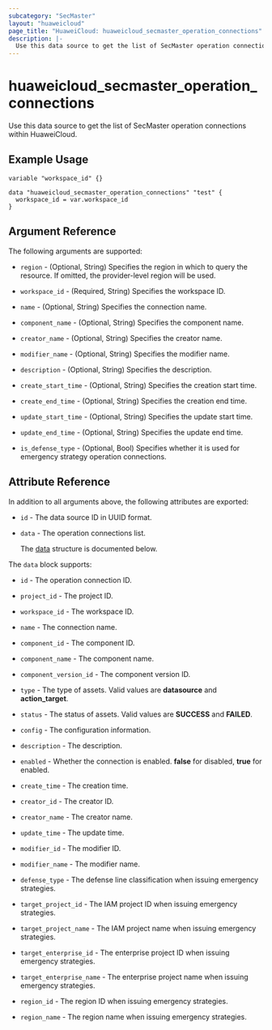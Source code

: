 ```yaml
---
subcategory: "SecMaster"
layout: "huaweicloud"
page_title: "HuaweiCloud: huaweicloud_secmaster_operation_connections"
description: |-
  Use this data source to get the list of SecMaster operation connections within HuaweiCloud.
---
```


# huaweicloud_secmaster_operation_connections

Use this data source to get the list of SecMaster operation connections within HuaweiCloud.

## Example Usage

```hcl
variable "workspace_id" {}

data "huaweicloud_secmaster_operation_connections" "test" {
  workspace_id = var.workspace_id
}
```

## Argument Reference

The following arguments are supported:

* `region` - (Optional, String) Specifies the region in which to query the resource.
  If omitted, the provider-level region will be used.

* `workspace_id` - (Required, String) Specifies the workspace ID.

* `name` - (Optional, String) Specifies the connection name.

* `component_name` - (Optional, String) Specifies the component name.

* `creator_name` - (Optional, String) Specifies the creator name.

* `modifier_name` - (Optional, String) Specifies the modifier name.

* `description` - (Optional, String) Specifies the description.

* `create_start_time` - (Optional, String) Specifies the creation start time.

* `create_end_time` - (Optional, String) Specifies the creation end time.

* `update_start_time` - (Optional, String) Specifies the update start time.

* `update_end_time` - (Optional, String) Specifies the update end time.

* `is_defense_type` - (Optional, Bool) Specifies whether it is used for emergency strategy operation connections.

## Attribute Reference

In addition to all arguments above, the following attributes are exported:

* `id` - The data source ID in UUID format.

* `data` - The operation connections list.

  The [data](#data_struct) structure is documented below.

<a name="data_struct"></a>
The `data` block supports:

* `id` - The operation connection ID.

* `project_id` - The project ID.

* `workspace_id` - The workspace ID.

* `name` - The connection name.

* `component_id` - The component ID.

* `component_name` - The component name.

* `component_version_id` - The component version ID.

* `type` - The type of assets. Valid values are **datasource** and **action_target**.

* `status` - The status of assets. Valid values are **SUCCESS** and **FAILED**.

* `config` - The configuration information.

* `description` - The description.

* `enabled` - Whether the connection is enabled. **false** for disabled, **true** for enabled.

* `create_time` - The creation time.

* `creator_id` - The creator ID.

* `creator_name` - The creator name.

* `update_time` - The update time.

* `modifier_id` - The modifier ID.

* `modifier_name` - The modifier name.

* `defense_type` - The defense line classification when issuing emergency strategies.

* `target_project_id` - The IAM project ID when issuing emergency strategies.

* `target_project_name` - The IAM project name when issuing emergency strategies.

* `target_enterprise_id` - The enterprise project ID when issuing emergency strategies.

* `target_enterprise_name` - The enterprise project name when issuing emergency strategies.

* `region_id` - The region ID when issuing emergency strategies.

* `region_name` - The region name when issuing emergency strategies.

